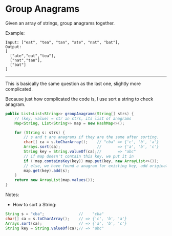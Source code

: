 # Group Anagrams

Given an array of strings, group anagrams together.

Example:

```
Input: ["eat", "tea", "tan", "ate", "nat", "bat"],
Output:
[
  ["ate","eat","tea"],
  ["nat","tan"],
  ["bat"]
]
```

---

This is basically the same question as the last one, slightly more complicated.

Because just how complicated the code is, I use sort a string to check anagram.

```java
public List<List<String>> groupAnagrams(String[] strs) {
    // (key, value) = str in strs, its list of anagrams
    Map<String, List<String>> map = new HashMap<>();

    for (String s: strs) {
        // s and t are anagrams if they are the same after sorting.
        char[] ca = s.toCharArray();    // "cba" => {'c', 'b', 'a'}
        Arrays.sort(ca);                //       => {'a', 'b', 'c'}
        String key = String.valueOf(ca);//       => "abc"
        // if map doesn't contain this key, we put it in
        if (!map.containsKey(key)) map.put(key, new ArrayList<>());
        // else, we have found a anagram for existing key, add original string s to its value list
        map.get(key).add(s);
    }
    return new ArrayList(map.values());
}
```

Notes:

+ How to sort a String:

```java
String s = "cba";               //    "cba"
char[] ca = s.toCharArray();    // => {'c', 'b', 'a'}
Arrays.sort(ca);                // => {'a', 'b', 'c'}
String key = String.valueOf(ca);// => "abc"
```
